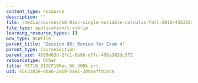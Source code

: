 ```yaml
---
content_type: resource
description: ''
file: /media/courses/18-01sc-single-variable-calculus-fall-2010/4563283e80a62a195ae1200aaffd14c4_MIT18_01SCF10Rec_66_300k.srt
file_type: application/x-subrip
learning_resource_types: []
ocw_type: OCWFile
parent_title: 'Session 85: Review for Exam 4'
parent_type: CourseSection
parent_uid: 4699d63d-2fc1-6b8b-d7fc-498a382dc972
resourcetype: Other
title: MIT18_01SCF10Rec_66_300k.srt
uid: 4563283e-80a6-2a19-5ae1-200aaffd14c4
---
```

